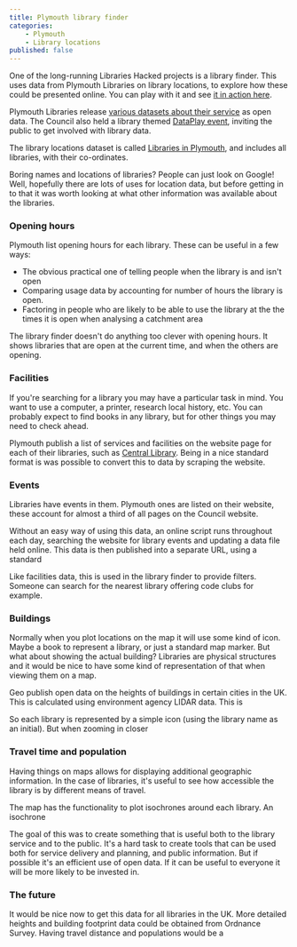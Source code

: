 ```yaml
---
title: Plymouth library finder
categories: 
    - Plymouth
    - Library locations
published: false
---
```


One of the long-running Libraries Hacked projects is a library finder. This uses data from Plymouth Libraries on library locations, to explore how these could be presented online. You can play with it and see [it in action here](https://plymouth.librarydata.uk).

Plymouth Libraries release [various datasets about their service](https://www.plymouth.gov.uk/libraries/aboutlibraryservice/librarydata) as open data. The Council also held a library themed [DataPlay event](http://www.dataplymouth.co.uk/articles/data-play-9-itinerary), inviting the public to get involved with library data.

The library locations dataset is called [Libraries in Plymouth](https://www.plymouth.gov.uk/sites/default/files/Plymouth%20library%20locations%2C%20opening%20hours%20and%20services_0.csv), and includes all libraries, with their co-ordinates.

Boring names and locations of libraries? People can just look on Google! Well, hopefully there are lots of uses for location data, but before getting in to that it was worth looking at what other information was available about the libraries.

### Opening hours

Plymouth list opening hours for each library. These can be useful in a few ways:

- The obvious practical one of telling people when the library is and isn't open
- Comparing usage data by accounting for number of hours the library is open.
- Factoring in people who are likely to be able to use the library at the the times it is open when analysing a catchment area

The library finder doesn't do anything too clever with opening hours. It shows libraries that are open at the current time, and when the others are opening.  




### Facilities

If you're searching for a library you may have a particular task in mind. You want to use a computer, a printer, research local history, etc. You can probably expect to find books in any library, but for other things you may need to check ahead.

Plymouth publish a list of services and facilities on the website page for each of their libraries, such as [Central Library](https://www.plymouth.gov.uk/libraries/findlibraryandopeninghours/centrallibrary). Being in a nice standard format is was possible to convert this to data by scraping the website.

### Events

Libraries have events in them. Plymouth ones are listed on their website, these account for almost a third of all pages on the Council website.

Without an easy way of using this data, an online script runs throughout each day, searching the website for library events and updating a data file held online. This data is then published into a separate URL, using a standard

Like facilities data, this is used in the library finder to provide filters. Someone can search for the nearest library offering code clubs for example.






### Buildings

Normally when you plot locations on the map it will use some kind of icon. Maybe a book to represent a library, or just a standard map marker. But what about showing the actual building? Libraries are physical structures and it would be nice to have some kind of representation of that when viewing them on a map.

Geo publish open data on the heights of buildings in certain cities in the UK. This is calculated using environment agency LIDAR data. This is 

So each library is represented by a simple icon (using the library name as an initial). But when zooming in closer

### Travel time and population

Having things on maps allows for displaying additional geographic information. In the case of libraries, it's useful to see how accessible the library is by different means of travel.

The map has the functionality to plot isochrones around each library. An isochrone 


The goal of this was to create something that is useful both to the library service and to the public. It's a hard task to create tools that can be used both for service delivery and planning, and public information. But if possible it's an efficient use of open data. If it can be useful to everyone it will be more likely to be invested in.

### The future

It would be nice now to get this data for all libraries in the UK. More detailed heights and building footprint data could be obtained from Ordnance Survey. Having travel distance and populations would be a 

<!--stackedit_data:
eyJoaXN0b3J5IjpbLTQzNTI3MjA1OSwxNDY3NDIyMjc2LC0xNj
cwMzMyNzIyLC0zNTQ0NjkxOTUsNDU0NjE3MjkyXX0=
-->